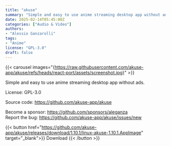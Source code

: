 ```yaml
---
title: "akuse"
summary: "Simple and easy to use anime streaming desktop app without ads."
date: 2025-02-14T05:45:00Z
categories: ["Audio & Video"]
authors: 
- "Alessio Ganzarolli"
tags: 
- "Anime"
license: "GPL-3.0"
draft: false
---
```


{{< carousel images="{https://raw.githubusercontent.com/akuse-app/akuse/refs/heads/react-port/assets/screenshot.jpg}" >}}

Simple and easy to use anime streaming desktop app without ads.

License: GPL-3.0

Source code: <https://github.com/akuse-app/akuse>

Become a sponsor: <https://github.com/sponsors/aleganza>  
Report the bug: <https://github.com/akuse-app/akuse/issues/new>  

{{< button href="https://github.com/akuse-app/akuse/releases/download/1.10.1/linux-akuse-1.10.1.AppImage" target="_blank">}}
Download
{{< /button >}}